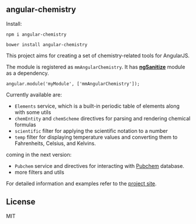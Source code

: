 ## angular-chemistry

Install:

`npm i angular-chemistry`

`bower install angular-chemistry`

This project aims for creating a set of chemistry-related tools for AngularJS.

The module is registered as `mmAngularChemistry`. It has [**ngSanitize**](https://docs.angularjs.org/api/ngSanitize) module as a dependency.

`angular.module('myModule', ['mmAngularChemistry']);`

Currently available are:
+ `Elements` service, which is a built-in periodic table of elements along with some utils
+ `chemEntity` and `chemScheme` directives for parsing and rendering chemical formulas
+ `scientific` filter for applying the scientific notation to a number
+ `temp` filter for displaying temperature values and converting them to Fahrenheits, Celsius, and Kelvins.
   
coming in the next version:
+ `Pubchem` service and directives for interacting with [Pubchem](https://pubchem.ncbi.nlm.nih.gov/) database.
+ more filters and utils

For detailed information and examples refer to the [project site](http://mmmalik.github.io/angular-chemistry/#/).

## License
MIT